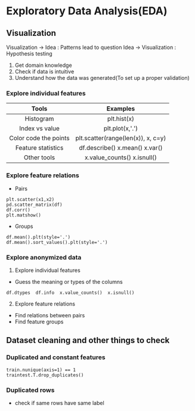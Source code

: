 # Exploratory Data Analysis(EDA)  
## Visualization  
Visualization -> Idea : Patterns lead to question
Idea -> Visualization : Hypothesis testing  

1. Get domain knowledge  
2. Check if data is intuitive  
3. Understand how the data was generated(To set up a proper validation)  

### Explore individual features 

| Tools| Examples|
| :-------:   	  | :---------: |  
|Histogram    	  | plt.hist(x)|  
|Index vs value   | plt.plot(x,'.')|  
|Color code the points  | plt.scatter(range(len(x)), x, c=y)|  
|Feature statistics| df.describe()  x.mean()  x.var()|  
|Other tools| x.value_counts()  x.isnull()|

### Explore feature relations  
- Pairs
```
plt.scatter(x1,x2)
pd.scatter_matrix(df)
df.corr()
plt.matshow()
```  
- Groups  
```
df.mean().plt(style='.')
df.mean().sort_values().plt(style='.')
```

### Explore anonymized data  
1. Explore individual features  
- Guess the meaning or types of the columns  
```
df.dtypes  df.info  x.value_counts()  x.isnull()
```

2. Explore feature relations  
- Find relations between pairs  
- Find feature groups  

## Dataset cleaning and other things to check  
### Duplicated and constant features  
```
train.nunique(axis=1) == 1
traintest.T.drop_duplicates()  
```  

### Duplicated rows  
- check if same rows have same label  





